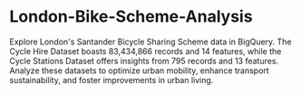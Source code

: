 # London-Bike-Scheme-Analysis
Explore London's Santander Bicycle Sharing Scheme data in BigQuery. The Cycle Hire Dataset boasts 83,434,866 records and 14 features, while the Cycle Stations Dataset offers insights from 795 records and 13 features. Analyze these datasets to optimize urban mobility, enhance transport sustainability, and foster improvements in urban living.
